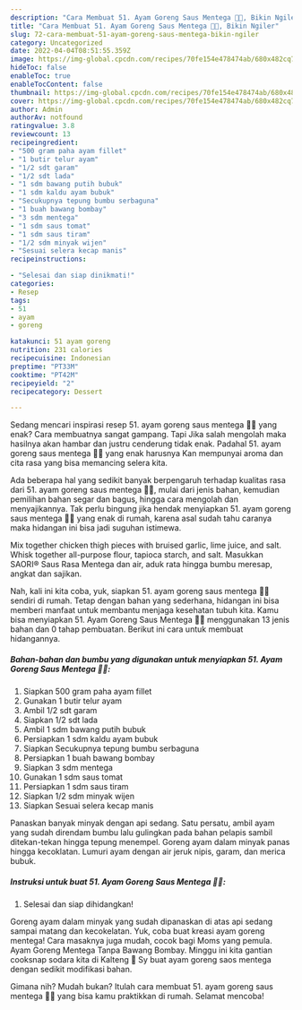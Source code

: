 ```yaml
---
description: "Cara Membuat 51. Ayam Goreng Saus Mentega 🍗🧈, Bikin Ngiler"
title: "Cara Membuat 51. Ayam Goreng Saus Mentega 🍗🧈, Bikin Ngiler"
slug: 72-cara-membuat-51-ayam-goreng-saus-mentega-bikin-ngiler
category: Uncategorized
date: 2022-04-04T08:51:55.359Z
image: https://img-global.cpcdn.com/recipes/70fe154e478474ab/680x482cq70/51-ayam-goreng-saus-mentega-foto-resep-utama.jpg
hideToc: false
enableToc: true
enableTocContent: false
thumbnail: https://img-global.cpcdn.com/recipes/70fe154e478474ab/680x482cq70/51-ayam-goreng-saus-mentega-foto-resep-utama.jpg
cover: https://img-global.cpcdn.com/recipes/70fe154e478474ab/680x482cq70/51-ayam-goreng-saus-mentega-foto-resep-utama.jpg
author: Admin
authorAv: notfound
ratingvalue: 3.8
reviewcount: 13
recipeingredient:
- "500 gram paha ayam fillet"
- "1 butir telur ayam"
- "1/2 sdt garam"
- "1/2 sdt lada"
- "1 sdm bawang putih bubuk"
- "1 sdm kaldu ayam bubuk"
- "Secukupnya tepung bumbu serbaguna"
- "1 buah bawang bombay"
- "3 sdm mentega"
- "1 sdm saus tomat"
- "1 sdm saus tiram"
- "1/2 sdm minyak wijen"
- "Sesuai selera kecap manis"
recipeinstructions:

- "Selesai dan siap dinikmati!"
categories:
- Resep
tags:
- 51
- ayam
- goreng

katakunci: 51 ayam goreng 
nutrition: 231 calories
recipecuisine: Indonesian
preptime: "PT33M"
cooktime: "PT42M"
recipeyield: "2"
recipecategory: Dessert

---
```



Sedang mencari inspirasi resep 51. ayam goreng saus mentega 🍗🧈 yang enak? Cara membuatnya sangat gampang. Tapi Jika salah mengolah maka hasilnya akan hambar dan justru cenderung tidak enak. Padahal 51. ayam goreng saus mentega 🍗🧈 yang enak harusnya Kan mempunyai aroma dan cita rasa yang bisa memancing selera kita.


Ada beberapa hal yang sedikit banyak berpengaruh terhadap kualitas rasa dari 51. ayam goreng saus mentega 🍗🧈, mulai dari jenis bahan, kemudian pemilihan bahan segar dan bagus, hingga cara mengolah dan menyajikannya. Tak perlu bingung jika hendak menyiapkan 51. ayam goreng saus mentega 🍗🧈 yang enak di rumah, karena asal sudah tahu caranya maka hidangan ini bisa jadi suguhan istimewa.

Mix together chicken thigh pieces with bruised garlic, lime juice, and salt. Whisk together all-purpose flour, tapioca starch, and salt. Masukkan SAORI® Saus Rasa Mentega dan air, aduk rata hingga bumbu meresap, angkat dan sajikan.


Nah, kali ini kita coba, yuk, siapkan 51. ayam goreng saus mentega 🍗🧈 sendiri di rumah. Tetap dengan bahan yang sederhana, hidangan ini bisa memberi manfaat untuk membantu menjaga kesehatan tubuh kita. Kamu bisa menyiapkan 51. Ayam Goreng Saus Mentega 🍗🧈 menggunakan 13 jenis bahan dan 0 tahap pembuatan. Berikut ini cara untuk membuat hidangannya.

<!--inarticleads1-->

##### Bahan-bahan dan bumbu yang digunakan untuk menyiapkan 51. Ayam Goreng Saus Mentega 🍗🧈:

1. Siapkan 500 gram paha ayam fillet
1. Gunakan 1 butir telur ayam
1. Ambil 1/2 sdt garam
1. Siapkan 1/2 sdt lada
1. Ambil 1 sdm bawang putih bubuk
1. Persiapkan 1 sdm kaldu ayam bubuk
1. Siapkan Secukupnya tepung bumbu serbaguna
1. Persiapkan 1 buah bawang bombay
1. Siapkan 3 sdm mentega
1. Gunakan 1 sdm saus tomat
1. Persiapkan 1 sdm saus tiram
1. Siapkan 1/2 sdm minyak wijen
1. Siapkan Sesuai selera kecap manis


Panaskan banyak minyak dengan api sedang. Satu persatu, ambil ayam yang sudah direndam bumbu lalu gulingkan pada bahan pelapis sambil ditekan-tekan hingga tepung menempel. Goreng ayam dalam minyak panas hingga kecoklatan. Lumuri ayam dengan air jeruk nipis, garam, dan merica bubuk. 

<!--inarticleads2-->

##### Instruksi untuk buat 51. Ayam Goreng Saus Mentega 🍗🧈:


1. Selesai dan siap dihidangkan!

Goreng ayam dalam minyak yang sudah dipanaskan di atas api sedang sampai matang dan kecokelatan. Yuk, coba buat kreasi ayam goreng mentega! Cara masaknya juga mudah, cocok bagi Moms yang pemula. Ayam Goreng Mentega Tanpa Bawang Bombay. Minggu ini kita gantian cooksnap sodara kita di Kalteng 💐 Sy buat ayam goreng saos mentega dengan sedikit modifikasi bahan. 

Gimana nih? Mudah bukan? Itulah cara membuat 51. ayam goreng saus mentega 🍗🧈 yang bisa kamu praktikkan di rumah. Selamat mencoba!
